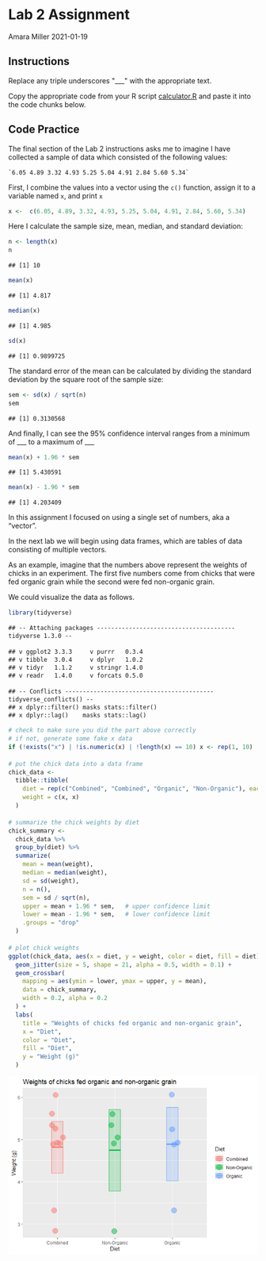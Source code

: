 Lab 2 Assignment
================
Amara Miller
2021-01-19

## Instructions

Replace any triple underscores "\_\_\_" with the appropriate text.

Copy the appropriate code from your R script
[calculator.R](calculator.R) and paste it into the code chunks below.

## Code Practice

The final section of the Lab 2 instructions asks me to imagine I have
collected a sample of data which consisted of the following values:

    `6.05 4.89 3.32 4.93 5.25 5.04 4.91 2.84 5.60 5.34`

First, I combine the values into a vector using the `c()` function,
assign it to a variable named `x`, and print `x`

``` r
x <-  c(6.05, 4.89, 3.32, 4.93, 5.25, 5.04, 4.91, 2.84, 5.60, 5.34)
```

Here I calculate the sample size, mean, median, and standard deviation:

``` r
n <- length(x)
n
```

    ## [1] 10

``` r
mean(x)
```

    ## [1] 4.817

``` r
median(x)
```

    ## [1] 4.985

``` r
sd(x)
```

    ## [1] 0.9899725

The standard error of the mean can be calculated by dividing the
standard deviation by the square root of the sample size:

``` r
sem <- sd(x) / sqrt(n)
sem
```

    ## [1] 0.3130568

And finally, I can see the 95% confidence interval ranges from a minimum
of \_\_\_ to a maximum of \_\_\_

``` r
mean(x) + 1.96 * sem
```

    ## [1] 5.430591

``` r
mean(x) - 1.96 * sem
```

    ## [1] 4.203409

In this assignment I focused on using a single set of numbers, aka a
“vector”.

In the next lab we will begin using data frames, which are tables of
data consisting of multiple vectors.

As an example, imagine that the numbers above represent the weights of
chicks in an experiment. The first five numbers come from chicks that
were fed organic grain while the second were fed non-organic grain.

We could visualize the data as follows.

``` r
library(tidyverse)
```

    ## -- Attaching packages --------------------------------------- tidyverse 1.3.0 --

    ## v ggplot2 3.3.3     v purrr   0.3.4
    ## v tibble  3.0.4     v dplyr   1.0.2
    ## v tidyr   1.1.2     v stringr 1.4.0
    ## v readr   1.4.0     v forcats 0.5.0

    ## -- Conflicts ------------------------------------------ tidyverse_conflicts() --
    ## x dplyr::filter() masks stats::filter()
    ## x dplyr::lag()    masks stats::lag()

``` r
# check to make sure you did the part above correctly
# if not, generate some fake x data
if (!exists("x") | !is.numeric(x) | !length(x) == 10) x <- rep(1, 10)

# put the chick data into a data frame
chick_data <-
  tibble::tibble(
    diet = rep(c("Combined", "Combined", "Organic", "Non-Organic"), each = 5),
    weight = c(x, x)
  )

# summarize the chick weights by diet
chick_summary <-
  chick_data %>% 
  group_by(diet) %>% 
  summarize(
    mean = mean(weight),
    median = median(weight),
    sd = sd(weight),
    n = n(),
    sem = sd / sqrt(n),
    upper = mean + 1.96 * sem,   # upper confidence limit
    lower = mean - 1.96 * sem,   # lower confidence limit
    .groups = "drop"
  )

# plot chick weights
ggplot(chick_data, aes(x = diet, y = weight, color = diet, fill = diet)) +
  geom_jitter(size = 5, shape = 21, alpha = 0.5, width = 0.1) +
  geom_crossbar(
    mapping = aes(ymin = lower, ymax = upper, y = mean), 
    data = chick_summary,
    width = 0.2, alpha = 0.2
  ) +
  labs(
    title = "Weights of chicks fed organic and non-organic grain",
    x = "Diet",
    color = "Diet",
    fill = "Diet",
    y = "Weight (g)"
  )
```

![](assignment_files/figure-gfm/unnamed-chunk-1-1.png)<!-- -->
